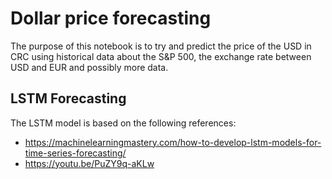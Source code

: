 # Dollar price forecasting

The purpose of this notebook is to try and predict the price of the USD in CRC using historical data about the S&P 500, the exchange rate between USD and EUR and possibly more data.

## LSTM Forecasting

The LSTM model is based on the following references:

- https://machinelearningmastery.com/how-to-develop-lstm-models-for-time-series-forecasting/
- https://youtu.be/PuZY9q-aKLw
